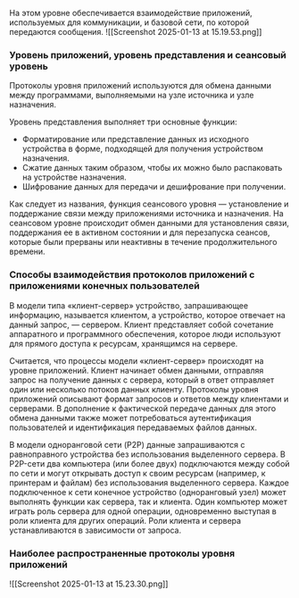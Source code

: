 На этом уровне обеспечивается взаимодействие приложений, используемых для коммуникации, и базовой сети, по которой передаются сообщения.
![[Screenshot 2025-01-13 at 15.19.53.png]] 
### Уровень приложений, уровень представления и сеансовый уровень

Протоколы уровня приложений используются для обмена данными между программами, выполняемыми на узле источника и узле назначения.

Уровень представления выполняет три основные функции:

- Форматирование или представление данных из исходного устройства в форме, подходящей для получения устройством назначения.
- Сжатие данных таким образом, чтобы их можно было распаковать на устройстве назначения.
- Шифрование данных для передачи и дешифрование при получении.

Как следует из названия, функция сеансового уровня — установление и поддержание связи между приложениями источника и назначения. На сеансовом уровне происходит обмен данными для установления связи, поддержания ее в активном состоянии и для перезапуска сеансов, которые были прерваны или неактивны в течение продолжительного времени.

### Способы взаимодействия протоколов приложений с приложениями конечных пользователей
В модели типа «клиент-сервер» устройство, запрашивающее информацию, называется клиентом, а устройство, которое отвечает на данный запрос, — сервером. Клиент представляет собой сочетание аппаратного и программного обеспечения, которое люди используют для прямого доступа к ресурсам, хранящимся на сервере.

Считается, что процессы модели «клиент-сервер» происходят на уровне приложений. Клиент начинает обмен данными, отправляя запрос на получение данных с сервера, который в ответ отправляет один или несколько потоков данных клиенту. Протоколы уровня приложений описывают формат запросов и ответов между клиентами и серверами. В дополнение к фактической передаче данных для этого обмена данными также может потребоваться аутентификация пользователей и идентификация передаваемых файлов данных.

В модели одноранговой сети (P2P) данные запрашиваются с равноправного устройства без использования выделенного сервера.
В P2P-сети два компьютера (или более двух) подключаются между собой по сети и могут открывать доступ к своим ресурсам (например, к принтерам и файлам) без использования выделенного сервера. Каждое подключенное к сети конечное устройство (одноранговый узел) может выполнять функции как сервера, так и клиента. Один компьютер может играть роль сервера для одной операции, одновременно выступая в роли клиента для других операций. Роли клиента и сервера устанавливаются в зависимости от запроса.

### Наиболее распространенные протоколы уровня приложений

![[Screenshot 2025-01-13 at 15.23.30.png]]